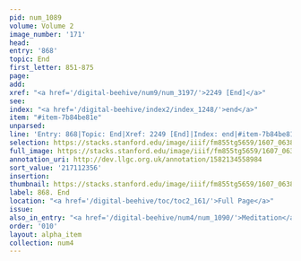 ```yaml
---
pid: num_1089
volume: Volume 2
image_number: '171'
head:
entry: '868'
topic: End
first_letter: 851-875
page:
add:
xref: "<a href='/digital-beehive/num9/num_3197/'>2249 [End]</a>"
see:
index: "<a href='/digital-beehive/index2/index_1248/'>end</a>"
item: "#item-7b84be81e"
unparsed:
line: 'Entry: 868|Topic: End|Xref: 2249 [End]|Index: end|#item-7b84be81e'
selection: https://stacks.stanford.edu/image/iiif/fm855tg5659/1607_0638/401,2356,2842,619/full/0/default.jpg
full_image: https://stacks.stanford.edu/image/iiif/fm855tg5659/1607_0638/full/full/0/default.jpg
annotation_uri: http://dev.llgc.org.uk/annotation/1582134558984
sort_value: '217112356'
insertion:
thumbnail: https://stacks.stanford.edu/image/iiif/fm855tg5659/1607_0638/401,2356,600,180/250,/0/default.jpg
label: 868. End
location: "<a href='/digital-beehive/toc/toc2_161/'>Full Page</a>"
issue:
also_in_entry: "<a href='/digital-beehive/num4/num_1090/'>Meditation</a>"
order: '010'
layout: alpha_item
collection: num4
---
```

